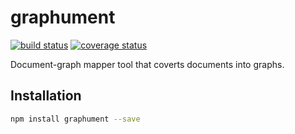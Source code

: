 graphument
==========

[![build status](https://secure.travis-ci.org/Sitin/graphument.png)](http://travis-ci.org/Sitin/graphument)
[![coverage status](https://coveralls.io/repos/Sitin/graphument/badge.png)](https://coveralls.io/r/Sitin/graphument)

Document-graph mapper tool that coverts documents into graphs.


Installation
------------

```bash
npm install graphument --save
```
